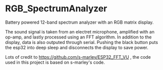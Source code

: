 # RGB_SpectrumAnalyzer
Battery powered 12-band spectrum analyzer with an RGB matrix display.

The sound signal is taken from an electret microphone, amplified with an op-amp, and lastly processed using an FFT algorithm.
In addition to the display, data is also outputed through serial. Pushing the black button puts the esp32 into deep sleep and disconnects the display to save power.

Lots of credit to https://github.com/s-marley/ESP32_FFT_VU , the code used in this project is based on s-marley's code.
